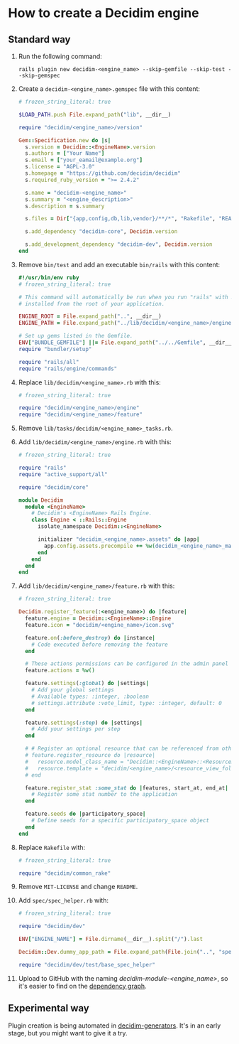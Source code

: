 # How to create a Decidim engine

## Standard way

1. Run the following command:

    ```
    rails plugin new decidim-<engine_name> --skip-gemfile --skip-test --skip-gemspec
    ```

1. Create a `decidim-<engine_name>.gemspec` file with this content:

    ```ruby
    # frozen_string_literal: true

    $LOAD_PATH.push File.expand_path("lib", __dir__)

    require "decidim/<engine_name>/version"

    Gem::Specification.new do |s|
      s.version = Decidim::<EngineName>.version
      s.authors = ["Your Name"]
      s.email = ["your_eamail@example.org"]
      s.license = "AGPL-3.0"
      s.homepage = "https://github.com/decidim/decidim"
      s.required_ruby_version = ">= 2.4.2"

      s.name = "decidim-<engine_name>"
      s.summary = "<engine_description>"
      s.description = s.summary

      s.files = Dir["{app,config,db,lib,vendor}/**/*", "Rakefile", "README.md"]

      s.add_dependency "decidim-core", Decidim.version

      s.add_development_dependency "decidim-dev", Decidim.version
    end
    ```

1. Remove `bin/test` and add an executable `bin/rails` with this content:

    ```ruby
    #!/usr/bin/env ruby
    # frozen_string_literal: true

    # This command will automatically be run when you run "rails" with Rails gems
    # installed from the root of your application.

    ENGINE_ROOT = File.expand_path("..", __dir__)
    ENGINE_PATH = File.expand_path("../lib/decidim/<engine_name>/engine", __dir__)

    # Set up gems listed in the Gemfile.
    ENV["BUNDLE_GEMFILE"] ||= File.expand_path("../../Gemfile", __dir__)
    require "bundler/setup"

    require "rails/all"
    require "rails/engine/commands"
    ```

1. Replace `lib/decidim/<engine_name>.rb` with this:

    ```ruby
    # frozen_string_literal: true

    require "decidim/<engine_name>/engine"
    require "decidim/<engine_name>/feature"
    ```

1. Remove `lib/tasks/decidim/<engine_name>_tasks.rb`.

1. Add `lib/decidim/<engine_name>/engine.rb` with this:

    ```ruby
    # frozen_string_literal: true

    require "rails"
    require "active_support/all"

    require "decidim/core"

    module Decidim
      module <EngineName>
        # Decidim's <EngineName> Rails Engine.
        class Engine < ::Rails::Engine
          isolate_namespace Decidim::<EngineName>

          initializer "decidim_<engine_name>.assets" do |app|
            app.config.assets.precompile += %w(decidim_<engine_name>_manifest.js)
          end
        end
      end
    end
    ```

1. Add `lib/decidim/<engine_name>/feature.rb` with this:

    ```ruby
    # frozen_string_literal: true

    Decidim.register_feature(:<engine_name>) do |feature|
      feature.engine = Decidim::<EngineName>::Engine
      feature.icon = "decidim/<engine_name>/icon.svg"

      feature.on(:before_destroy) do |instance|
        # Code executed before removing the feature
      end

      # These actions permissions can be configured in the admin panel
      feature.actions = %w()

      feature.settings(:global) do |settings|
        # Add your global settings
        # Available types: :integer, :boolean
        # settings.attribute :vote_limit, type: :integer, default: 0
      end

      feature.settings(:step) do |settings|
        # Add your settings per step
      end

      # # Register an optional resource that can be referenced from other resources.
      # feature.register_resource do |resource|
      #   resource.model_class_name = "Decidim::<EngineName>::<ResourceName>"
      #   resource.template = "decidim/<engine_name>/<resource_view_folder>/linked_<resource_name_plural>"
      # end

      feature.register_stat :some_stat do |features, start_at, end_at|
        # Register some stat number to the application
      end

      feature.seeds do |participatory_space|
        # Define seeds for a specific participatory_space object
      end
    end
    ```

1. Replace `Rakefile` with:

    ```ruby
    # frozen_string_literal: true

    require "decidim/common_rake"
    ```

1. Remove `MIT-LICENSE` and change `README`.

1. Add `spec/spec_helper.rb` with:

    ```ruby
    # frozen_string_literal: true

    require "decidim/dev"

    ENV["ENGINE_NAME"] = File.dirname(__dir__).split("/").last

    Decidim::Dev.dummy_app_path = File.expand_path(File.join("..", "spec", "decidim_dummy_app"))

    require "decidim/dev/test/base_spec_helper"

    ```

1. Upload to GitHub with the naming *decidim-module-<engine_name>*, so it's easier to find on
the [dependency graph](https://github.com/decidim/decidim/network/dependents).


## Experimental way

Plugin creation is being automated in
[decidim-generators](https://github.com/codegram/decidim-generators). It's in an
early stage, but you might want to give it a try.
